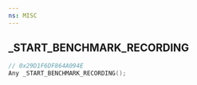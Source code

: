 ```yaml
---
ns: MISC
---
```

## _START_BENCHMARK_RECORDING

```c
// 0x29D1F6DF864A094E
Any _START_BENCHMARK_RECORDING();
```

